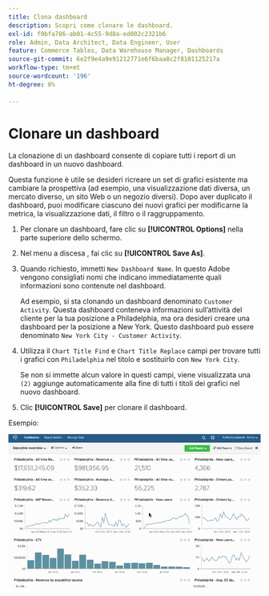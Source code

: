 ```yaml
---
title: Clona dashboard
description: Scopri come clonare le dashboard.
exl-id: f0bfa786-ab01-4c55-9d8a-ed002c2321b6
role: Admin, Data Architect, Data Engineer, User
feature: Commerce Tables, Data Warehouse Manager, Dashboards
source-git-commit: 6e2f9e4a9e91212771e6f6baa8c2f8101125217a
workflow-type: tm+mt
source-wordcount: '196'
ht-degree: 0%

---
```


# Clonare un dashboard

La clonazione di un dashboard consente di copiare tutti i report di un dashboard in un nuovo dashboard.

Questa funzione è utile se desideri ricreare un set di grafici esistente ma cambiare la prospettiva (ad esempio, una visualizzazione dati diversa, un mercato diverso, un sito Web o un negozio diversi). Dopo aver duplicato il dashboard, puoi modificare ciascuno dei nuovi grafici per modificarne la metrica, la visualizzazione dati, il filtro o il raggruppamento.

1. Per clonare un dashboard, fare clic su **[!UICONTROL Options]** nella parte superiore dello schermo.

1. Nel menu a discesa , fai clic su **[!UICONTROL Save As]**.

1. Quando richiesto, immetti `New Dashboard Name`. In questo Adobe vengono consigliati nomi che indicano immediatamente quali informazioni sono contenute nel dashboard.

   Ad esempio, si sta clonando un dashboard denominato `Customer Activity`. Questa dashboard conteneva informazioni sull’attività del cliente per la tua posizione a Philadelphia, ma ora desideri creare una dashboard per la posizione a New York. Questo dashboard può essere denominato `New York City - Customer Activity`.

1. Utilizza il `Chart Title Find` e `Chart Title Replace` campi per trovare tutti i grafici con `Philadelphia` nel titolo e sostituirlo con `New York City`.

   Se non si immette alcun valore in questi campi, viene visualizzata una `(2)` aggiunge automaticamente alla fine di tutti i titoli dei grafici nel nuovo dashboard.

1. Clic **[!UICONTROL Save]** per clonare il dashboard.

Esempio:

![clona dashboard](../../assets/datgif.gif)
